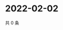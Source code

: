 # 2022-02-02

共 0 条

<!-- BEGIN WEIBO -->
<!-- 最后更新时间 Wed Feb 02 2022 22:00:47 GMT+0800 (China Standard Time) -->

<!-- END WEIBO -->
